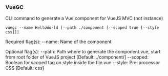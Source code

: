### VueGC

CLI command to generate a Vue component for VueJS MVC (not instance)

`vuegc --name HelloWorld [--path ./component [--scoped true [--style css]]]`

Required flag(s): 
--name:     Name of the component

Optional flag(s): 
--path:     Path where to generate the component.vue, start from root folder of VueJS project [Default: ./component/]
--scoped:   Boolean for scoped tag on style inside the file.vue
--style:    Pre-processor CSS [Default: css]
